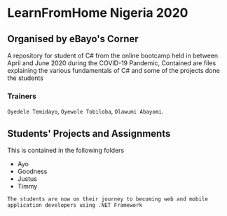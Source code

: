 # LearnFromHome Nigeria 2020
## Organised by eBayo's Corner

A repository for student of C# from the online bootcamp held in between April and June 2020 during the COVID-19 Pandemic,
Contained are files explaining the various fundamentals of C# and some of the projects done the students

### Trainers
`Oyedele Temidayo`,
`Oyewole Tobiloba`,
`Olawumi Abayomi`.

## Students' Projects and Assignments
This is contained in the following folders

* Ayo
* Goodness
* Justus
* Timmy

```The students are now on their journey to becoming web and mobile application developers using .NET Framework```
